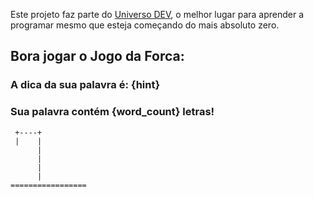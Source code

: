 Este projeto faz parte do [Universo DEV](https://www.universodev.com.br), o melhor lugar para aprender a programar mesmo que esteja começando do mais absoluto zero.

## Bora jogar o Jogo da Forca:

### A dica da sua palavra é: {hint}
### Sua palavra contém {word_count} letras!

     +----+
     |    |
          |
          |
          |
          |
    =================
